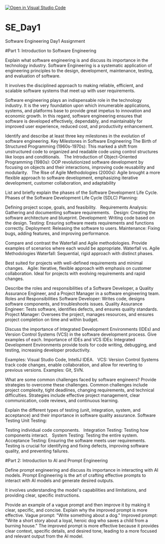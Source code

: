 [![Open in Visual Studio Code](https://classroom.github.com/assets/open-in-vscode-2e0aaae1b6195c2367325f4f02e2d04e9abb55f0b24a779b69b11b9e10269abc.svg)](https://classroom.github.com/online_ide?assignment_repo_id=15569870&assignment_repo_type=AssignmentRepo)
# SE_Day1
Software Engineering Day1 Assignment

#Part 1: Introduction to Software Engineering

Explain what software engineering is and discuss its importance in the technology industry.
Software Engineering is a systematic application of engineering principles to the design, development, maintenance, testing, and evaluation of software.

It involves the disciplined approach to making reliable, efficient, and scalable software systems that meet up with user requirements.

Software engineering plays an indispensable role in the technology industry. It is the very foundation upon which innumerable applications, systems, and platforms base to provide great impetus to innovation and economic growth. In this regard, software engineering ensures that software is developed effectively, dependably, and maintainably for improved user experience, reduced cost, and productivity enhancement.

Identify and describe at least three key milestones in the evolution of software engineering.
Key Milestones in Software Engineering
The Birth of Structured Programming (1960s-1970s): This marked a shift from unstructured code to organized and readable code using control structures like loops and conditionals.   
The Introduction of Object-Oriented Programming (1980s): OOP revolutionized software development by focusing on objects and their interactions, improving code reusability and modularity.   
The Rise of Agile Methodologies (2000s): Agile brought a more flexible approach to software development, emphasizing iterative development, customer collaboration, and adaptability

List and briefly explain the phases of the Software Development Life Cycle.
Phases of the Software Development Life Cycle (SDLC)
Planning:

 Defining project scope, goals, and feasibility.   
Requirements Analysis: Gathering and documenting software requirements.   
Design: Creating the software architecture and blueprint.
Development: Writing code based on the design.
Testing: Ensuring software meets requirements and functions correctly.
Deployment: Releasing the software to users.
Maintenance: Fixing bugs, adding features, and improving performance.

Compare and contrast the Waterfall and Agile methodologies. Provide examples of scenarios where each would be appropriate.
Waterfall vs. Agile Methodologies
Waterfall: Sequential, rigid approach with distinct phases.

 Best suited for projects with well-defined requirements and minimal changes.   
Agile: Iterative, flexible approach with emphasis on customer collaboration. Ideal for projects with evolving requirements and rapid changes.   


Describe the roles and responsibilities of a Software Developer, a Quality Assurance Engineer, and a Project Manager in a software engineering team.
Roles and Responsibilities
Software Developer: Writes code, designs software components, and troubleshoots issues.
Quality Assurance Engineer: Tests software, identifies defects, and ensures quality standards.
Project Manager: Oversees the project, manages resources, and ensures project completion on time and within budget.

Discuss the importance of Integrated Development Environments (IDEs) and Version Control Systems (VCS) in the software development process. Give examples of each.
Importance of IDEs and VCS
IDEs: Integrated Development Environments provide tools for code writing, debugging, and testing, increasing developer productivity.

 Examples: Visual Studio Code, IntelliJ IDEA.   
VCS: Version Control Systems track code changes, enable collaboration, and allow for reverting to previous versions. Examples: Git, SVN.   


What are some common challenges faced by software engineers? Provide strategies to overcome these challenges.
Common challenges include project complexity, tight deadlines, changing requirements, and technical difficulties. Strategies include effective project management, clear communication, code reviews, and continuous learning.

Explain the different types of testing (unit, integration, system, and acceptance) and their importance in software quality assurance.
Software Testing
Unit Testing:

 Testing individual code components.   
Integration Testing: Testing how components interact.   
System Testing: Testing the entire system.   
Acceptance Testing: Ensuring the software meets user requirements. Testing is crucial for identifying and fixing defects, improving software quality, and preventing failures.   


#Part 2: Introduction to AI and Prompt Engineering


Define prompt engineering and discuss its importance in interacting with AI models.
Prompt Engineering is the art of crafting effective prompts to interact with AI models and generate desired outputs.

 It involves understanding the model's capabilities and limitations, and providing clear, specific instructions.

Provide an example of a vague prompt and then improve it by making it clear, specific, and concise. Explain why the improved prompt is more effective.
Vague prompt: "Write something about a dog."
Improved prompt: "Write a short story about a loyal, heroic dog who saves a child from a burning house."
The improved prompt is more effective because it provides clear context, specific details, and desired tone, leading to a more focused and relevant output from the AI model.
